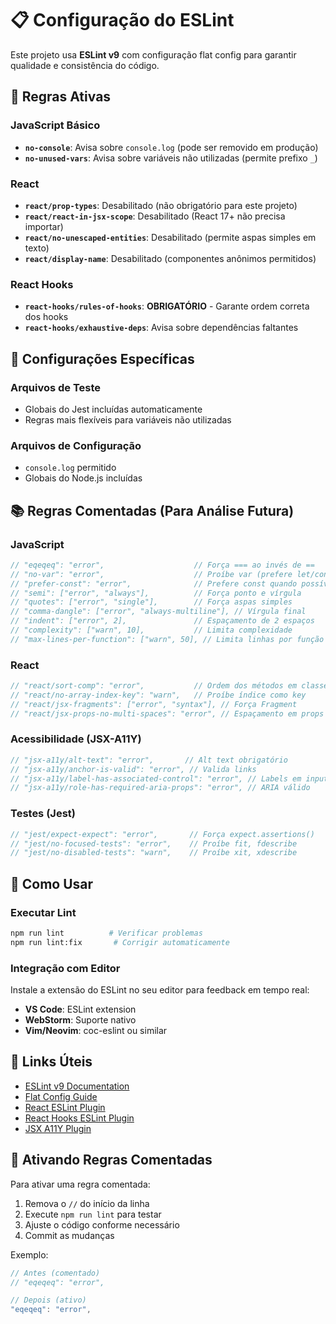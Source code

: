 # 📋 Configuração do ESLint

Este projeto usa **ESLint v9** com configuração flat config para garantir qualidade e consistência do código.

## 🎯 Regras Ativas

### JavaScript Básico
- **`no-console`**: Avisa sobre `console.log` (pode ser removido em produção)
- **`no-unused-vars`**: Avisa sobre variáveis não utilizadas (permite prefixo `_`)

### React
- **`react/prop-types`**: Desabilitado (não obrigatório para este projeto)
- **`react/react-in-jsx-scope`**: Desabilitado (React 17+ não precisa importar)
- **`react/no-unescaped-entities`**: Desabilitado (permite aspas simples em texto)
- **`react/display-name`**: Desabilitado (componentes anônimos permitidos)

### React Hooks
- **`react-hooks/rules-of-hooks`**: **OBRIGATÓRIO** - Garante ordem correta dos hooks
- **`react-hooks/exhaustive-deps`**: Avisa sobre dependências faltantes

## 🔧 Configurações Específicas

### Arquivos de Teste
- Globais do Jest incluídas automaticamente
- Regras mais flexíveis para variáveis não utilizadas

### Arquivos de Configuração
- `console.log` permitido
- Globais do Node.js incluídas

## 📚 Regras Comentadas (Para Análise Futura)

### JavaScript
```javascript
// "eqeqeq": "error",                    // Força === ao invés de ==
// "no-var": "error",                    // Proíbe var (prefere let/const)
// "prefer-const": "error",              // Prefere const quando possível
// "semi": ["error", "always"],          // Força ponto e vírgula
// "quotes": ["error", "single"],        // Força aspas simples
// "comma-dangle": ["error", "always-multiline"], // Vírgula final
// "indent": ["error", 2],               // Espaçamento de 2 espaços
// "complexity": ["warn", 10],           // Limita complexidade
// "max-lines-per-function": ["warn", 50], // Limita linhas por função
```

### React
```javascript
// "react/sort-comp": "error",           // Ordem dos métodos em classes
// "react/no-array-index-key": "warn",   // Proíbe índice como key
// "react/jsx-fragments": ["error", "syntax"], // Força Fragment
// "react/jsx-props-no-multi-spaces": "error", // Espaçamento em props
```

### Acessibilidade (JSX-A11Y)
```javascript
// "jsx-a11y/alt-text": "error",       // Alt text obrigatório
// "jsx-a11y/anchor-is-valid": "error", // Valida links
// "jsx-a11y/label-has-associated-control": "error", // Labels em inputs
// "jsx-a11y/role-has-required-aria-props": "error", // ARIA válido
```

### Testes (Jest)
```javascript
// "jest/expect-expect": "error",       // Força expect.assertions()
// "jest/no-focused-tests": "error",    // Proíbe fit, fdescribe
// "jest/no-disabled-tests": "warn",    // Proíbe xit, xdescribe
```

## 🚀 Como Usar

### Executar Lint
```bash
npm run lint          # Verificar problemas
npm run lint:fix       # Corrigir automaticamente
```

### Integração com Editor
Instale a extensão do ESLint no seu editor para feedback em tempo real:
- **VS Code**: ESLint extension
- **WebStorm**: Suporte nativo
- **Vim/Neovim**: coc-eslint ou similar

## 📖 Links Úteis

- [ESLint v9 Documentation](https://eslint.org/docs/latest/)
- [Flat Config Guide](https://eslint.org/docs/latest/use/configure/configuration-files)
- [React ESLint Plugin](https://github.com/jsx-eslint/eslint-plugin-react)
- [React Hooks ESLint Plugin](https://github.com/facebook/react/tree/main/packages/eslint-plugin-react-hooks)
- [JSX A11Y Plugin](https://github.com/jsx-eslint/eslint-plugin-jsx-a11y)

## 🔄 Ativando Regras Comentadas

Para ativar uma regra comentada:

1. Remova o `//` do início da linha
2. Execute `npm run lint` para testar
3. Ajuste o código conforme necessário
4. Commit as mudanças

Exemplo:
```javascript
// Antes (comentado)
// "eqeqeq": "error",

// Depois (ativo)
"eqeqeq": "error",
```
